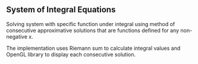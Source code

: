 ## System of Integral Equations

Solving system with specific function under integral using method of consecutive approximative solutions that are functions defined for any non-negative x.

The implementation uses Riemann sum to calculate integral values and OpenGL library to display each consecutive solution.
